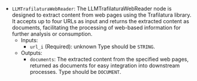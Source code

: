 - `LLMTrafilaturaWebReader`: The LLMTrafilaturaWebReader node is designed to extract content from web pages using the Trafilatura library. It accepts up to four URLs as input and returns the extracted content as documents, facilitating the processing of web-based information for further analysis or consumption.
    - Inputs:
        - `url_i` (Required): unknown Type should be `STRING`.
    - Outputs:
        - `documents`: The extracted content from the specified web pages, returned as documents for easy integration into downstream processes. Type should be `DOCUMENT`.
